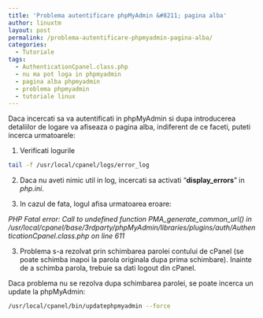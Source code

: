 ```yaml
---
title: 'Problema autentificare phpMyAdmin &#8211; pagina alba'
author: linuxtm
layout: post
permalink: /problema-autentificare-phpmyadmin-pagina-alba/
categories:
  - Tutoriale
tags:
  - AuthenticationCpanel.class.php
  - nu ma pot loga in phpmyadmin
  - pagina alba phpmyadmin
  - problema phpmyadmin
  - tutoriale linux
---
```

Daca incercati sa va autentificati in phpMyAdmin si dupa introducerea detaliilor de logare va afiseaza o pagina alba, indiferent de ce faceti, puteti incerca urmatoarele:

1. Verificati logurile

```bash
tail -f /usr/local/cpanel/logs/error_log
```

2. Daca nu aveti nimic util in log, incercati sa activati &#8220;**display_errors**&#8221; in *php.ini*.

3. In cazul de fata, logul afisa urmatoarea eroare:

*PHP Fatal error: Call to undefined function PMA\_generate\_common_url() in /usr/local/cpanel/base/3rdparty/phpMyAdmin/libraries/plugins/auth/AuthenticationCpanel.class.php on line 611*

3. Problema s-a rezolvat prin schimbarea parolei contului de cPanel (se poate schimba inapoi la parola originala dupa prima schimbare). Inainte de a schimba parola, trebuie sa dati logout din cPanel.

Daca problema nu se rezolva dupa schimbarea parolei, se poate incerca un update la phpMyAdmin:

```bash
/usr/local/cpanel/bin/updatephpmyadmin --force
```